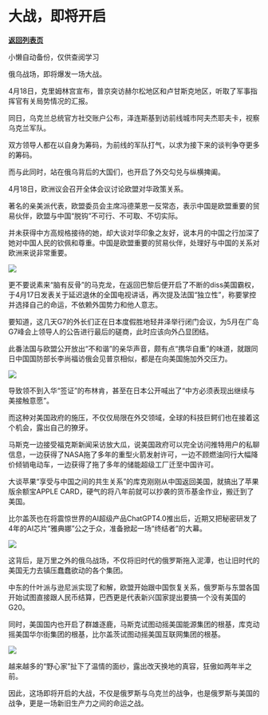 # 大战，即将开启

[**返回列表页**](/gzh/政事堂2019)

小懒自动备份，仅供查阅学习

俄乌战场，即将爆发一场大战。  

4月18日，克里姆林宫宣布，普京突访赫尔松地区和卢甘斯克地区，听取了军事指挥官有关局势情况的汇报。

同日，乌克兰总统官方社交账户公布，泽连斯基到访前线城市阿夫杰耶夫卡，视察乌克兰军队。

双方领导人都在以自身为筹码，为前线的军队打气，以求为接下来的谈判争夺更多的筹码。  

而与此同时，站在俄乌背后的大国们，也开启了外交勾兑与纵横捭阖。

4月18日，欧洲议会召开全体会议讨论欧盟对华政策关系。  

著名的亲美派代表，欧盟委员会主席冯德莱恩一反常态，表示中国是欧盟重要的贸易伙伴，欧盟与中国“脱钩”不可行、不可取、不切实际。  

并未获得中方高规格接待的她，却大谈对华印象之友好，说本月的中国之行加深了她对中国人民的钦佩和尊重。中国是欧盟重要的贸易伙伴，处理好与中国的关系对欧洲来说非常重要。

![](https://mmbiz.qpic.cn/mmbiz_jpg/rxhS23yu8cOnt87vLXRWzTRlibYrMMMsI1nicLurhRSKMnlXJ8ktpBIPGN5lSibSdibpibVicwibnRHPwYicpwpMDOkXNQ/640?wx_fmt=jpeg)

更不要说素来“脑有反骨”的马克龙，在返回巴黎后便开启了不断的diss美国霸权，于4月17日发表关于延迟退休的全国电视讲话，再次提及法国“独立性”，称要掌控并选择自己的命运，不依赖外国势力和他人意志。  

要知道，这几天G7的外长们正在日本度假胜地轻井泽举行闭门会议，为5月在广岛G7峰会上领导人的公告进行最后的磋商，此时应该向外凸显团结。

此番法国与欧盟公开放出“不和谐”的亲华声音，颇有点“携华自重”的味道，就跟同日中国国防部长李尚福访俄会见普京相似，都是在向美国施加外交压力。

![](https://mmbiz.qpic.cn/mmbiz_jpg/rxhS23yu8cOnt87vLXRWzTRlibYrMMMsIccZwIAFcJK5ibWXmIHHt99JayQpnIj3geSBKoJmgbibFnsEYEeGHa03A/640?wx_fmt=jpeg)

导致领不到入华“签证”的布林肯，甚至在日本公开喊出了“中方必须表现出继续与美接触意愿”。

而这种对美国政府的施压，不仅仅局限在外交领域，全球的科技巨鳄们也在接着这个机会，露出自己的獠牙。

马斯克一边接受福克斯新闻采访放大瓜，说美国政府可以完全访问推特用户的私聊信息，一边获得了NASA拖了多年的重型火箭发射许可，一边不顾燃油同行大幅降价倾销电动车，一边获得了拖了多年的储能超级工厂迁至中国许可。  

大谈苹果“享受与中国之间的共生关系”的库克刚刚从中国返回美国，就搞出了苹果版余额宝APPLE
CARD，硬气的将八年前就可以抄袭的货币基金作业，搬迁到了美国。

比尔盖茨也在将震惊世界的AI超级产品ChatGPT4.0推出后，近期又把秘密研发了4年的AI芯片“雅典娜”公之于众，准备掀起一场“终结者”的大幕。  

![](https://mmbiz.qpic.cn/mmbiz_jpg/rxhS23yu8cOnt87vLXRWzTRlibYrMMMsIgMRrl4tfGB3Q4IReNUNlV4VrSSK59FibBFmnzLZvZQhySrK42HFlsVQ/640?wx_fmt=jpeg)

这背后，是万里之外的俄乌战场，不仅将旧时代的俄罗斯拖入泥潭，也让旧时代的美国无力去镇压蠢蠢欲动的各个集团。

中东的什叶派与逊尼派实现了和解，欧盟开始跟中国恢复关系，俄罗斯与东盟各国开始试图直接跟人民币结算，巴西更是代表新兴国家提出要搞一个没有美国的G20。

同时，美国国内也开启了群雄逐鹿，马斯克试图动摇美国能源集团的根基，库克动摇美国华尔街集团的根基，比尔盖茨试图动摇美国互联网集团的根基。

![](https://mmbiz.qpic.cn/mmbiz_jpg/rxhS23yu8cOnt87vLXRWzTRlibYrMMMsIsNvlD8Dw9NicjOXfNBj02u3YiaRpYquE77SXyfks6a0DSRNmHuYKITOQ/640?wx_fmt=jpeg)

越来越多的“野心家”扯下了温情的面纱，露出改天换地的真容，狂傲如两年半之前。

因此，这场即将开启的大战，不仅是俄罗斯与乌克兰的战争，也是俄罗斯与美国的战争，更是一场新旧生产力之间的命运之战。


